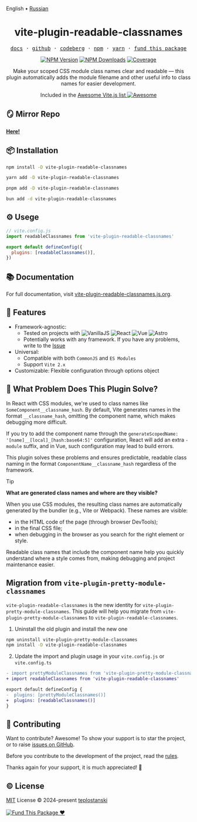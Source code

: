 English • [Russian](./README-RU.md)

<div align='center'>
  <h1>vite-plugin-readable-classnames</h1>

  <p>
    <samp>
      <a href="https://vite-plugin-readable-classnames.js.org">docs</a>
      <span> · </span>
      <a href="https://github.com/teplostanski/vite-plugin-readable-classnames">github</a>
      <span> · </span>
      <a href="https://codeberg.org/teplostanski/vite-plugin-readable-classnames/src/branch/main/README.md">codeberg</a>
      <span> · </span>
      <a href="https://www.npmjs.com/package/vite-plugin-readable-classnames">npm</a>
      <span> · </span>
      <a href="https://yarnpkg.com/package?q=vite-plugin-readable-classnames&name=vite-plugin-readable-classnames">yarn</a>
      <span> · </span>
      <a href="https://donate.teplostan.ski">fund this package</a>
    </samp>
  </p>

[<img alt="NPM Version" src="https://img.shields.io/npm/v/vite-plugin-readable-classnames?style=flat-square&color=07912E&labelColor=1f2033">](https://npmjs.com/package/vite-plugin-readable-classnames)
[<img alt="NPM Downloads" src="https://img.shields.io/npm/dw/vite-plugin-readable-classnames?style=flat-square&color=7F78D1&labelColor=1f2033">](https://npmjs.com/package/vite-plugin-readable-classnames)
[<img alt="Coverage" src="https://codecov.io/gh/teplostanski/vite-plugin-readable-classnames/graph/badge.svg?token=CQY9WXG41L">](https://codecov.io/gh/teplostanski/vite-plugin-readable-classnames)

  <p>Make your scoped CSS module class names clear and readable — this plugin automatically adds the module filename and other useful info to class names for easier development.</p>

  <p>Included in the <a href='https://github.com/vitejs/awesome-vite'>Awesome Vite.js list <img src='https://cdn.rawgit.com/sindresorhus/awesome/d7305f38d29fed78fa85652e3a63e154dd8e8829/media/badge.svg' alt='Awesome'></a></p>
</div>

## 🪞 Mirror Repo

[**Here!**](https://codeberg.org/teplostanski/vite-plugin-readable-classnames)

## 📦 Installation

```bash
npm install -D vite-plugin-readable-classnames
```

```bash
yarn add -D vite-plugin-readable-classnames
```

```bash
pnpm add -D vite-plugin-readable-classnames
```

```bash
bun add -d vite-plugin-readable-classnames
```

## ⚙️ Usege

```js
// vite.config.js
import readableClassnames from 'vite-plugin-readable-classnames'

export default defineConfig({
  plugins: [readableClassnames()],
})
```

## 📚 Documentation

For full documentation, visit [vite-plugin-readable-classnames.js.org](https://vite-plugin-readable-classnames.js.org).

## 🦾 Features

- Framework-agnostic:
  - Tested on projects with ![VanillaJS](https://img.shields.io/badge/Vanilla_JS/TS-%231f2033.svg?style=for-the-badge&logo=javascript&logoColor=%23F7DF1E) ![React](https://img.shields.io/badge/react-%231f2033.svg?style=for-the-badge&logo=react&logoColor=%2361DAFB) ![Vue](https://img.shields.io/badge/vue-%231f2033.svg?style=for-the-badge&logo=vuedotjs&logoColor=%234FC08D) ![Astro](https://img.shields.io/badge/Astro-%231f2033.svg?style=for-the-badge&logo=astro&logoColor=%23BC52EE)
  - Potentially works with any framework. If you have any problems, write to the [Issue](https://github.com/teplostanski/vite-plugin-readable-classnames/issues)
- Universal:
  - Compatible with both `CommonJS` and `ES Modules`
  - Support `Vite 2.x`
- Customizable: Flexible configuration through options object

## 🤔 What Problem Does This Plugin Solve?

In React with CSS modules, we're used to class names like `SomeComponent__classname_hash`. By default, Vite generates names in the format `__classname_hash`, omitting the component name, which makes debugging more difficult.

If you try to add the component name through the `generateScopedName: '[name]__[local]_[hash:base64:5]'` configuration, React will add an extra `-module` suffix, and in Vue, such configuration may lead to build errors.

This plugin solves these problems and ensures predictable, readable class naming in the format `ComponentName__classname_hash` regardless of the framework.

> [!TIP]
> **What are generated class names and where are they visible?**
>
> When you use CSS modules, the resulting class names are automatically generated by the bundler (e.g., Vite or Webpack). These names are visible:
>
> - in the HTML code of the page (through browser DevTools);
> - in the final CSS file;
> - when debugging in the browser as you search for the right element or style.
>
> Readable class names that include the component name help you quickly understand where a style comes from, making debugging and project maintenance easier.

## Migration from `vite-plugin-pretty-module-classnames`

`vite-plugin-readable-classnames` is the new identity for `vite-plugin-pretty-module-classnames`. This guide will help you migrate from `vite-plugin-pretty-module-classnames` to `vite-plugin-readable-classnames`.

1. Uninstall the old plugin and install the new one

```sh [npm]
npm uninstall vite-plugin-pretty-module-classnames
npm install -D vite-plugin-readable-classnames
```

2. Update the import and plugin usage in your `vite.config.js` or `vite.config.ts`

```diff
- import prettyModuleClassnames from 'vite-plugin-pretty-module-classnames'
+ import readableClassnames from 'vite-plugin-readable-classnames'

export default defineConfig {
-  plugins: [prettyModuleClassnames()]
+  plugins: [readableClassnames()]
}
```

## 🤝 Contributing

Want to contribute? Awesome! To show your support is to star the project, or to raise [issues on GitHub](https://github.com/teplostanski/vite-plugin-readable-classnames/issues).

Before you contribute to the development of the project, read the [rules](https://github.com/teplostanski/vite-plugin-readable-classnames/blob/main/CONTRIBUTING.md).

Thanks again for your support, it is much appreciated! 🙏

<h2> © License</h2>
<a href="https://github.com/teplostanski/vite-plugin-readable-classnames/blob/main/LICENSE">MIT</a> License © 2024-present <a href="https://github.com/teplostanski">teplostanski</a>

<br>
<br>

<div>
  <a href="https://donate.teplostan.ski" target="_blank">
    <img src="https://src.teplostan.ski/fund-this-package.svg" alt="Fund This Package ❤">
  </a>
</div>

